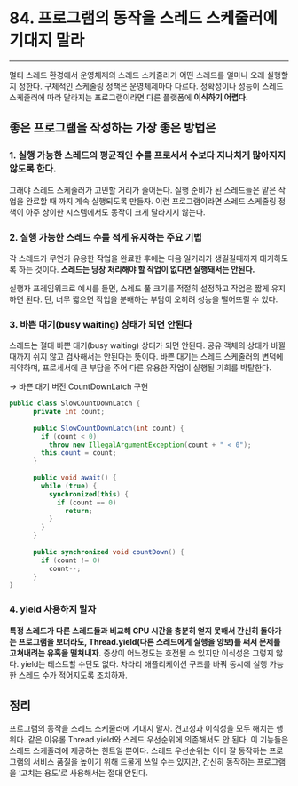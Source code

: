 # 84. 프로그램의 동작을 스레드 스케줄러에 기대지 말라

---

멀티 스레드 환경에서 운영체제의 스레드 스케줄러가 어떤 스레드를 얼마나 오래 실행할지 정한다. 구체적인 스케줄링 정책은 운영체제마다 다르다.
정확성이나 성능이 스레드 스케줄러에 따라 달라지는 프로그램이라면 다른 플랫폼에 **이식하기 어렵다.**

## 좋은 프로그램을 작성하는 가장 좋은 방법은

### 1. 실행 가능한 스레드의 평균적인 수를 프로세서 수보다 지나치게 많아지지 않도록 한다.

그래야 스레드 스케줄러가 고민할 거리가 줄어든다. 실행 준비가 된 스레드들은 맡은 작업을 완료할 때 까지 계속 실행되도록 만들자. 이런 프로그램이라면 스레드 스케줄링 정책이 아주 상이한 시스템에서도 동작이 크게 달라지지 않는다.

### 2. 실행 가능한 스레드 수를 적게 유지하는 주요 기법

각 스레드가 무언가 유용한 작업을 완료한 후에는 다음 일거리가 생길길때까지 대기하도록 하는 것이다. **스레드는 당장 처리해야 할 작업이 없다면 실행돼서는 안된다.**

실행자 프레임워크로 예시를 들면, 스레드 풀 크기를 적절히 설정하고 작업은 짧게 유지하면 된다. 단, 너무 짧으면 작업을 분배하는 부담이 오히려 성능을 떨어뜨릴 수 있다.

### 3. 바쁜 대기(busy waiting) 상태가 되면 안된다

스레드는 절대 바쁜 대기(busy waiting) 상태가 되면 안된다. 공유 객체의 상태가 바뀔때까지 쉬지 않고 검사해서는 안된다는 뜻이다. 바쁜 대기는 스레드 스케줄러의 변덕에 취약하며, 프로세서에 큰 부담을 주어 다른 유용한 작업이 실행될 기회를 박탈한다.

→ 바쁜 대기 버전 CountDownLatch 구현

```java
public class SlowCountDownLatch {
	  private int count;
	
	  public SlowCountDownLatch(int count) {
	    if (count < 0)
	      throw new IllegalArgumentException(count + " < 0");
	    this.count = count;
	  }
	
	  public void await() {
	    while (true) {
	      synchronized(this) {
	        if (count == 0)
	          return;
	      }
	    }
	  }
	
	  public synchronized void countDown() {
	    if (count != 0)
	      count--;
	  }
}
```

### 4. **yield 사용하지 말자**

**특정 스레드가 다른 스레드들과 비교해 CPU 시간을 충분히 얻지 못해서 간신히 돌아가는 프로그램을 보더라도, Thread.yield(다른 스레드에게 실행을 양보)를 써서 문제를 고쳐내려는 유혹을 떨쳐내자.**
증상이 어느정도는 호전될 수 있지만 이식성은 그렇지 않다. yield는 테스트할 수단도 없다. 차라리 애플리케이션 구조를 바꿔 동시에 실행 가능한 스레드 수가 적어지도록 조치하자.

## 정리

프로그램의 동작을 스레드 스케줄러에 기대지 말자. 견고성과 이식성을 모두 해치는 행위다. 같은 이유롤 Thread.yield와 스레드 우선순위에 의존해서도 안 된다. 이 기능들은 스레드 스케줄러에 제공하는 힌트일 뿐이다. 스레드 우선순위는 이미 잘 동작하는 프로그램의 서비스 품질을 높이기 위해 드물게 쓰일 수는 있지만, 간신히 동작하는 프로그램을 ‘고치는 용도’로 사용해서는 절대 안된다.
